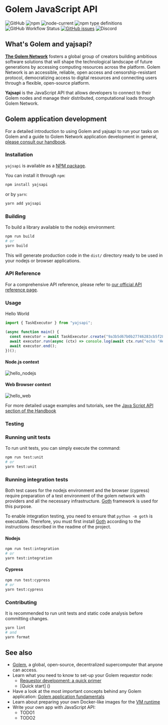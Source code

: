 # Golem JavaScript API

![GitHub](https://img.shields.io/github/license/golemfactory/yajsapi)
![npm](https://img.shields.io/npm/v/yajsapi) 
![node-current](https://img.shields.io/node/v/yajsapi)
![npm type definitions](https://img.shields.io/npm/types/yajsapi)
![GitHub Workflow Status](https://img.shields.io/github/actions/workflow/status/golemfactory/yajsapi/goth.yml)
[![GitHub issues](https://img.shields.io/github/issues/golemfactory/yajsapi)](https://github.com/golemfactory/yajsapi/issues)
![Discord](https://img.shields.io/discord/684703559954333727?style=flat&logo=discord)

## What's Golem and yajsapi?

**[The Golem Network](https://golem.network)** fosters a global group of creators building ambitious software solutions that will shape the technological landscape of future generations by accessing computing resources across the platform. Golem Network is an accessible, reliable, open access and censorship-resistant protocol, democratizing access to digital resources and connecting users through a flexible, open-source platform.

**Yajsapi** is the JavaScript API that allows developers to connect to their Golem nodes and manage their distributed, computational loads through Golem Network.

## Golem application development

For a detailed introduction to using Golem and yajsapi to run your tasks on Golem and a guide to Golem Network application development in general, [please consult our handbook](https://handbook.golem.network/requestor-tutorials/flash-tutorial-of-requestor-development).

### Installation

`yajsapi` is available as a [NPM package](https://www.npmjs.com/package/yajsapi/).

You can install it through `npm`:

```bash
npm install yajsapi
```
or by `yarn`:

```bash
yarn add yajsapi
```

### Building

To build a library available to the nodejs environment:

```bash
npm run build
# or
yarn build
```

This will generate production code in the `dist/` directory ready to be used in your nodejs or browser applications.


### API Reference

For a comprehensive API reference, please refer to [our official API reference page](https://handbook.golem.network/yajsapi/docs).

### Usage

Hello World

```javascript
import { TaskExecutor } from "yajsapi";

(async function main() {
  const executor = await TaskExecutor.create("9a3b5d67b0b27746283cb5f287c13eab1beaa12d92a9f536b747c7ae");
  await executor.run(async (ctx) => console.log(await ctx.run("echo 'Hello World'")).stdout);
  await executor.end();
})();
```

#### Node.js context
![hello_nodejs](https://user-images.githubusercontent.com/26308335/224720742-1ca115e2-e207-41a7-9537-ffa4ece11406.gif)

#### Web Browser context
![hello_web](https://user-images.githubusercontent.com/26308335/217530424-a1dd4487-f95f-43e6-a91b-7106b6f30802.gif)

For more detailed usage examples and tutorials, see the [Java Script API section of the Handbook](https://docs.golem.network/)

### Testing

### Running unit tests

To run unit tests, you can simply execute the command:

```bash
npm run test:unit
# or
yarn test:unit
```

### Running integration tests

Both test cases for the nodejs environment and the browser (cypress) require preparation of a test environment of the golem network with providers and all the necessary infrastructure. [Goth](https://github.com/golemfactory/goth) framework is used for this purpose.

To enable integration testing, you need to ensure that `python -m goth` is executable. Therefore, you must first install [Goth](https://github.com/golemfactory/goth) according to the instructions described in the readme of the project.

#### Nodejs

```bash
npm run test:integration
# or
yarn test:integration
```

#### Cypress

```bash
npm run test:cypress
# or
yarn test:cypress
```

### Contributing

It is recommended to run unit tests and static code analysis before committing changes.

```bash
yarn lint
# and
yarn format
```

## See also

* [Golem](https://golem.network), a global, open-source, decentralized supercomputer that anyone can access.
* Learn what you need to know to set-up your Golem requestor node:
    * [Requestor development: a quick primer](https://handbook.golem.network/requestor-tutorials/flash-tutorial-of-requestor-development)
    * [Quick start] ()
* Have a look at the most important concepts behind any Golem application: [Golem application fundamentals](https://handbook.golem.network/requestor-tutorials/golem-application-fundamentals)
* Learn about preparing your own Docker-like images for the [VM runtime](https://handbook.golem.network/requestor-tutorials/vm-runtime)
* Write your own app with JavaScript API:
    * TODO1
    * TODO2
